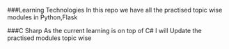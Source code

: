 ###Learning Technologies
In this repo we have all the practised topic wise modules in Python,Flask

###C Sharp
As the current learning is on top of C# I will Update the practised modules topic wise
